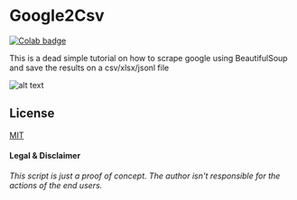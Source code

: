 # Google2Csv
[![Colab badge](https://colab.research.google.com/assets/colab-badge.svg)](https://colab.research.google.com/github/psalias2006/Google2Csv/blob/master/Google2Csv.ipynb)

This is a dead simple tutorial on how to scrape google using BeautifulSoup and save the results on a csv/xlsx/jsonl file


![alt text](https://i.imgur.com/G8acZQf.png)


## License
[MIT](https://choosealicense.com/licenses/mit/)

#### Legal & Disclaimer
*This script is just a proof of concept. The author isn't responsible for the actions of the end users.*
